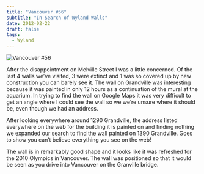 ```yaml
---
title: "Vancouver #56"
subtitle: "In Search of Wyland Walls"
date: 2012-02-22
draft: false
tags:
  - Wyland
---
```


![Vancouver #56](../images/56_vancouver.jpg)

After the disappointment on Melville Street I was a little concerned. Of the last 4 walls we’ve visited, 3 were extinct and 1 was so covered up by new construction you can barely see it. The wall on Grandville was interesting because it was painted in only 12 hours as a continuation of the mural at the aquarium. In trying to find the wall on Google Maps it was very difficult to get an angle where I could see the wall so we we’re unsure where it should be, even though we had an address.

After looking everywhere around 1290 Grandville, the address listed everywhere on the web for the building it is painted on and finding nothing we expanded our search to find the wall painted on 1390 Grandville. Goes to show you can’t believe everything you see on the web!

The wall is in remarkably good shape and it looks like it was refreshed for the 2010 Olympics in Vancouver. The wall was positioned so that it would be seen as you drive into Vancouver on the Granville bridge.

